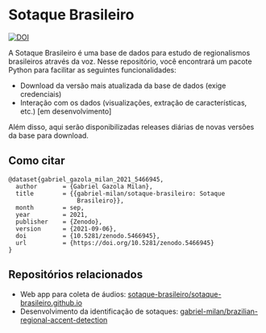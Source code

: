 # Sotaque Brasileiro

[![DOI](https://zenodo.org/badge/403293617.svg)](https://zenodo.org/badge/latestdoi/403293617)

A Sotaque Brasileiro é uma base de dados para estudo de regionalismos brasileiros através da voz. Nesse repositório, você encontrará um pacote Python para facilitar as seguintes funcionalidades:

- Download da versão mais atualizada da base de dados (exige credenciais)
- Interação com os dados (visualizações, extração de características, etc.) [em desenvolvimento]

Além disso, aqui serão disponibilizadas releases diárias de novas versões da base para download.

## Como citar

```
@dataset{gabriel_gazola_milan_2021_5466945,
  author       = {Gabriel Gazola Milan},
  title        = {{gabriel-milan/sotaque-brasileiro: Sotaque 
                   Brasileiro}},
  month        = sep,
  year         = 2021,
  publisher    = {Zenodo},
  version      = {2021-09-06},
  doi          = {10.5281/zenodo.5466945},
  url          = {https://doi.org/10.5281/zenodo.5466945}
}
```

## Repositórios relacionados

- Web app para coleta de áudios: [sotaque-brasileiro/sotaque-brasileiro.github.io](https://github.com/sotaque-brasileiro/sotaque-brasileiro.github.io)
- Desenvolvimento da identificação de sotaques: [gabriel-milan/brazilian-regional-accent-detection](https://github.com/gabriel-milan/brazilian-regional-accent-detection)
